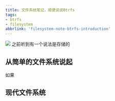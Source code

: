 ```yaml
---
title: 文件系统笔记，顺便说说Btrfs
tags:
- btrfs
- filesystem
abbrlink: 'filesystem-note-btrfs-introduction'
---
```


![](https://imgs.xkcd.com/comics/dark_arts.png)
之前听到有一个说法是存储的

## 从简单的文件系统说起

如果

## 现代文件系统



